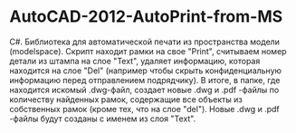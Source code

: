 # AutoCAD-2012-AutoPrint-from-MS
 C#. Библиотека для автоматической печати из пространства модели (modelspace). Скрипт находит рамки на свое "Print", считываем номер детали из штампа на слое "Text", удаляет информацию, которая находится на слое "Del" (например чтобы скрыть конфиденциальную информацию перед отправлением подрядчику). В итоге, в папке, где находится искомый .dwg-файл, создает новые .dwg и .pdf -файлы по количеству найденных рамок, содержащие все объекты из собственных рамок (кроме тех, что на слое "del"). Новые .dwg и .pdf -файлы будут созданы с именем из слоя "Text".
